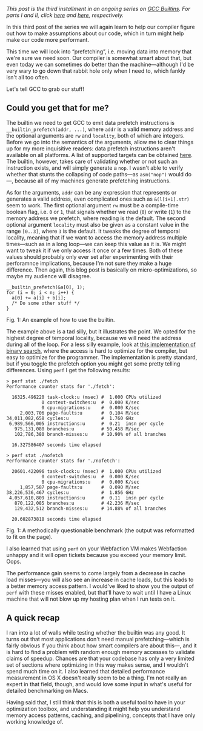 *This post is the third installment in an ongoing series on
[GCC Builtins](https://gcc.gnu.org/onlinedocs/gcc/Other-Builtins.html).
For parts I and II, click [here](http://blog.veitheller.de/Builtin_Goodies_I.html)
and [here](http://blog.veitheller.de/Builtin_Goodies_II.html), respectively.*

In this third post of the series we will again learn to help our compiler
figure out how to make assumptions about our code, which in turn might help
make our code more performant.

This time we will look into “prefetching”, i.e. moving data into memory that
we're sure we need soon. Our compiler is somewhat smart about that, but even
today we can sometimes do better than the machine—although I'd be very wary to
go down that rabbit hole only when I need to, which fankly isn't all too often.

Let's tell GCC to grab our stuff!

## Could you get that for me?

The builtin we need to get GCC to emit data prefetch instructions is
`__builtin_prefetch(addr, ...)`, where `addr` is a valid memory address and
the optional arguments are `rw` and `locality`, both of which are integers.
Before we go into the semantics of the arguments, allow me to clear things
up for my more inquisitive readers: data prefetch instructions aren't
available on all platforms. A list of supported targets can be obtained
[here](https://gcc.gnu.org/projects/prefetch.html#targets). The builtin,
however, takes care of validating whether or not such an instruction exists,
and will simply generate a `nop`. I wasn't able to verify whether that
stunts the collapsing of code paths—as `asm("nop")` would do—, because all of
my machines generate prefetching instructions.

As for the arguments, `addr` can be any expression that represents or generates
a valid address, even complicated ones such as `&(l[i+1].str)` seem to work.
The first optional argument `rw` must be a compile-time boolean flag, i.e. `0`
or `1`, that signals whether we read (`0`) or write (`1`) to the memory address
we prefetch, where reading is the default. The second optional argument
`locality` must also be given as a constant value in the range `[0..3]`, where
`3` is the default. It tweaks the degree of temporal locality, meaning that if
we want to access the memory address multiple times—such as in a long loop—we
can keep this value as it is. We might want to tweak it if we only access it
once or a few times. Both of these values should probably only ever set after
experimenting with their perforamnce implications, because I'm not sure they
make a huge difference. Then again, this blog post is basically on
micro-optimizations, so maybe my audience will disagree.

```
__builtin_prefetch(&a[0], 1);
for (i = 0; i < n; i++) {
  a[0] += a[i] + b[i];
  /* Do some other stuff */
}
```
<div class="figure-label">Fig. 1: An example of how to use the builtin.</div>

The example above is a tad silly, but it illustrates the point. We opted for
the highest degree of temporal locality, because we will need the address
during all of the loop. For a less silly example, look at [this implementation
of binary search](/assets/binsearch.c), where the access is hard to optimize
for the compiler, but easy to optimize for the programmer. The implementation
is pretty standard, but if you toggle the prefetch option you might get
some pretty telling differences. Using `perf` I get the following results:

```
> perf stat ./fetch
Performance counter stats for './fetch':

  16325.496220 task-clock:u (msec) #  1.000 CPUs utilized
             0 context-switches:u  #  0.000 K/sec
             0 cpu-migrations:u    #  0.000 K/sec
     2,003,706 page-faults:u       #  0.104 M/sec
34,011,082,658 cycles:u            #  1.760 GHz
 6,989,566,005 instructions:u      #  0.21  insn per cycle
   975,131,080 branches:u          # 50.458 M/sec
   102,786,380 branch-misses:u     # 10.90% of all branches

  16.327586407 seconds time elapsed

> perf stat ./nofetch
Performance counter stats for './nofetch':

  20601.422096 task-clock:u (msec) #  1.000 CPUs utilized
             0 context-switches:u  #  0.000 K/sec
             0 cpu-migrations:u    #  0.000 K/sec
     1,857,587 page-faults:u       #  0.090 M/sec
38,226,536,467 cycles:u            #  1.856 GHz
 4,057,610,809 instructions:u      #  0.11  insn per cycle
   870,122,085 branches:u          # 42.236 M/sec
   129,432,512 branch-misses:u     # 14.88% of all branches

  20.602873818 seconds time elapsed
```
<div class="figure-label">
  Fig. 1: A methodically questionable benchmark (the output was reformatted to
  fit on the page).
</div>

I also learned that using `perf` on your Webfaction VM makes Webfaction
unhappy and it will open tickets because you exceed your memory limit. Oops.

The performance gain seems to come largely from a decrease in cache load
misses—you will also see an increase in cache loads, but this leads to
a better memory access pattern. I would've liked to show you the output of
`perf` with these misses enabled, but that'll have to wait until I have a
Linux machine that will not blow up my hosting plan when I run tests on it.

## A quick recap

I ran into a lot of walls while testing whether the builtin was any good. It
turns out that most applications don't need manual prefetching—which is fairly
obvious if you think about how smart compilers are about this—, and it is hard
to find a problem with random enough memory accesses to validate claims of
speedup. Chances are that your codebase has only a very limited set of sections
where optimizing in this way makes sense, and I wouldn't spend much time on it.
I also learned that detailed performance measurement in OS X doesn't really
seem to be a thing. I'm not really an expert in that field, though, and would
love some input in what's useful for detailed benchmarking on Macs.

Having said that, I still think that this is both a useful tool to have in your
optimization toolbox, and understanding it might help you understand memory
access patterns, caching, and pipelining, concepts that I have only working
knowledge of.
